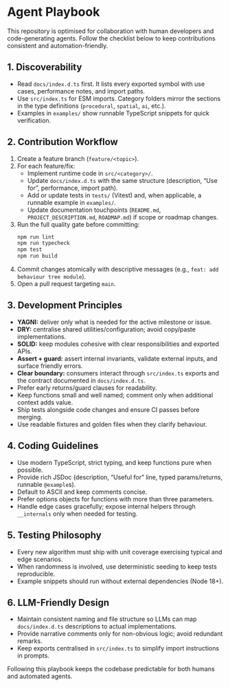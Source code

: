 # Agent Playbook

This repository is optimised for collaboration with human developers and code-generating agents. Follow the checklist below to keep contributions consistent and automation-friendly.

## 1. Discoverability
- Read `docs/index.d.ts` first. It lists every exported symbol with use cases, performance notes, and import paths.
- Use `src/index.ts` for ESM imports. Category folders mirror the sections in the type definitions (`procedural`, `spatial`, `ai`, etc.).
- Examples in `examples/` show runnable TypeScript snippets for quick verification.

## 2. Contribution Workflow
1. Create a feature branch (`feature/<topic>`).
2. For each feature/fix:
   - Implement runtime code in `src/<category>/`.
   - Update `docs/index.d.ts` with the same structure (description, “Use for”, performance, import path).
   - Add or update tests in `tests/` (Vitest) and, when applicable, a runnable example in `examples/`.
   - Update documentation touchpoints (`README.md`, `PROJECT_DESCRIPTION.md`, `ROADMAP.md`) if scope or roadmap changes.
3. Run the full quality gate before committing:
   ```bash
   npm run lint
   npm run typecheck
   npm test
   npm run build
   ```
4. Commit changes atomically with descriptive messages (e.g., `feat: add behaviour tree module`).
5. Open a pull request targeting `main`.

## 3. Development Principles

- **YAGNI:** deliver only what is needed for the active milestone or issue.
- **DRY:** centralise shared utilities/configuration; avoid copy/paste implementations.
- **SOLID:** keep modules cohesive with clear responsibilities and exported APIs.
- **Assert + guard:** assert internal invariants, validate external inputs, and surface friendly errors.
- **Clear boundary:** consumers interact through `src/index.ts` exports and the contract documented in `docs/index.d.ts`.
- Prefer early returns/guard clauses for readability.
- Keep functions small and well named; comment only when additional context adds value.
- Ship tests alongside code changes and ensure CI passes before merging.
- Use readable fixtures and golden files when they clarify behaviour.

## 4. Coding Guidelines
- Use modern TypeScript, strict typing, and keep functions pure when possible.
- Provide rich JSDoc (description, “Useful for” line, typed params/returns, runnable `@example`s).
- Default to ASCII and keep comments concise.
- Prefer options objects for functions with more than three parameters.
- Handle edge cases gracefully; expose internal helpers through `__internals` only when needed for testing.

## 5. Testing Philosophy
- Every new algorithm must ship with unit coverage exercising typical and edge scenarios.
- When randomness is involved, use deterministic seeding to keep tests reproducible.
- Example snippets should run without external dependencies (Node 18+).

## 6. LLM-Friendly Design
- Maintain consistent naming and file structure so LLMs can map `docs/index.d.ts` descriptions to actual implementations.
- Provide narrative comments only for non-obvious logic; avoid redundant remarks.
- Keep exports centralised in `src/index.ts` to simplify import instructions in prompts.

Following this playbook keeps the codebase predictable for both humans and automated agents.
